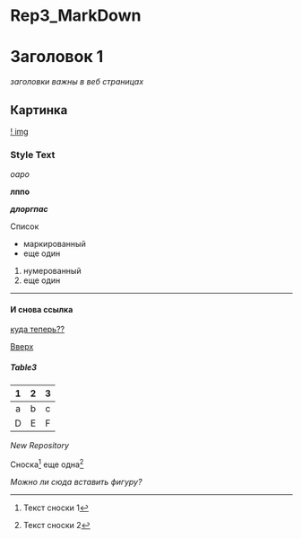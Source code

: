 # Rep3_MarkDown
<a id="Up"></a>
# Заголовок 1
_заголовки важны в веб страницах_

## Картинка
[! img](fj.jpg)

### Style Text
_оаро_

__лппо__

___длоргпас___

Список

* маркированный
*  еще один

1. нумерованный
2. еще один
***
#### И снова ссылка
[куда теперь??](https://www.youtube.com/)

[Вверх](Up)

##### Table3
1 | 2 | 3
:--:|:--:|:--:
a | b | c 
D | E | F

_New Repository_

Сноска[^1] еще одна[^2]

[^1]: Текст сноски 1
[^2]: Текст сноски 2

_Можно ли сюда вставить фигуру?_

